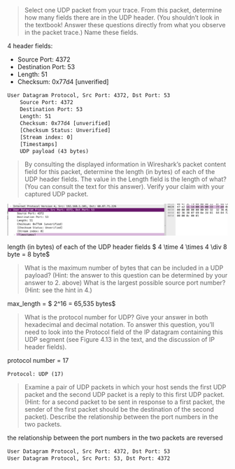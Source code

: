 >Select one UDP packet from your trace. From this packet, determine how many fields there are in the UDP header. (You shouldn’t look in the textbook! Answer these questions directly from what you observe in the packet trace.) Name these fields.

4 header fields:
- Source Port: 4372
- Destination Port: 53
- Length: 51
- Checksum: 0x77d4 [unverified]

```UDP
User Datagram Protocol, Src Port: 4372, Dst Port: 53
    Source Port: 4372
    Destination Port: 53
    Length: 51
    Checksum: 0x77d4 [unverified]
    [Checksum Status: Unverified]
    [Stream index: 0]
    [Timestamps]
    UDP payload (43 bytes)

```


>By consulting the displayed information in Wireshark’s packet content field for this packet, determine the length (in bytes) of each of the UDP header fields. The value in the Length field is the length of what? (You can consult the text for this answer). Verify your claim with your captured UDP packet.

![Alt text](image.png)

length (in bytes) of each of the UDP header fields $ 4 \time 4 \times 4 \div 8 byte = 8 byte$

>What is the maximum number of bytes that can be included in a UDP payload? (Hint: the answer to this question can be determined by your answer to 2. above) What is the largest possible source port number? (Hint: see the hint in 4.)

max_length = $ 2^16 = 65,535 bytes$


>What is the protocol number for UDP? Give your answer in both hexadecimal and decimal notation. To answer this question, you’ll need to look into the Protocol field of the IP datagram containing this UDP segment (see Figure 4.13 in the text, and the discussion of IP header fields).

protocol number = 17

```IP
Protocol: UDP (17)
```


>Examine a pair of UDP packets in which your host sends the first UDP packet and the second UDP packet is a reply to this first UDP packet. (Hint: for a second packet to be sent in response to a first packet, the sender of the first packet should be the destination of the second packet). Describe the relationship between the port numbers in the two packets.

the relationship between the port numbers in the two packets are reversed 

```UDP
User Datagram Protocol, Src Port: 4372, Dst Port: 53
User Datagram Protocol, Src Port: 53, Dst Port: 4372
```

